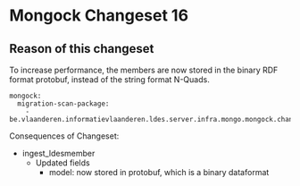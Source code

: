 # Mongock Changeset 16

## Reason of this changeset

To increase performance, the members are now stored in the binary RDF format protobuf, instead of the string format N-Quads. 

```
mongock:
  migration-scan-package:
    - be.vlaanderen.informatievlaanderen.ldes.server.infra.mongo.mongock.changeset16
```

Consequences of Changeset:

* ingest_ldesmember
    * Updated fields
      * model: now stored in protobuf, which is a binary dataformat